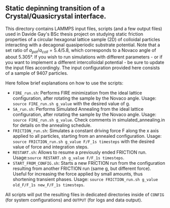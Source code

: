 ##  Static depinning transition of a Crystal/Quasicrystal interface.

This directory contains  LAMMPS input files, scripts (and a few output files) used in Davide Gay's BSc thesis project
on studying static friction properties of a circular hexagonal lattice sample (2D) of colloidal particles
interacting with a decagonal quasiperiodic substrate potential.
Note that a set ratio of $a_{pot}/a_{coll} = 5.4/5.8$, which corresponds to a Novaco angle of about 5.305°.
If you wish to run simulations with different parameters - or if you want to implement
a different intercolloidal potential - be sure to update the input files accordingly.
The input configuration provided here consists of a sample of 9407 particles.

Here follow brief explanations on how to use the scripts:
- `FIRE_run.sh`:
Performs FIRE minimization from the ideal lattice configuration, after rotating the sample by the Novaco angle.
Usage: `source FIRE_run.sh g_value` with the desired value of g.
- `SA_run.sh`:
Performs Simulated Annealing from the ideal lattice configuration, after rotating the sample by the Novaco angle.
Usage: `source FIRE_run.sh g_value`.
Check comments in simulated_annealing.in for details on the annealing schedule.
- `FRICTION_run.sh`:
Simulates a constant driving force F along the x axis applied to all particles,
starting from an annealed configuration.
Usage: `source FRICTION_run.sh g_value F/F_1s timesteps` with the desired value of force and integration steps.
- `RESTART.sh`:
Allows to resume a previously ended FRICTION run.
Usage:`source RESTART.sh g_value F/F_1s timesteps`.
- `START_FROM_CONFIG.sh`:
Starts a new FRICTION run from the configuration resulting from another FRICTION run
(same g, but different force). Useful for increasing the force applied by small amounts,
thus shortening transient phases.
Usage: `source FRICTION_run.sh g_value old_F/F_1s new_F/F_1s timesteps`.

All scripts will put the resulting files in dedicated directories inside of `CONFIG`
(for system configurations) and `OUTPUT` (for logs and data output).
